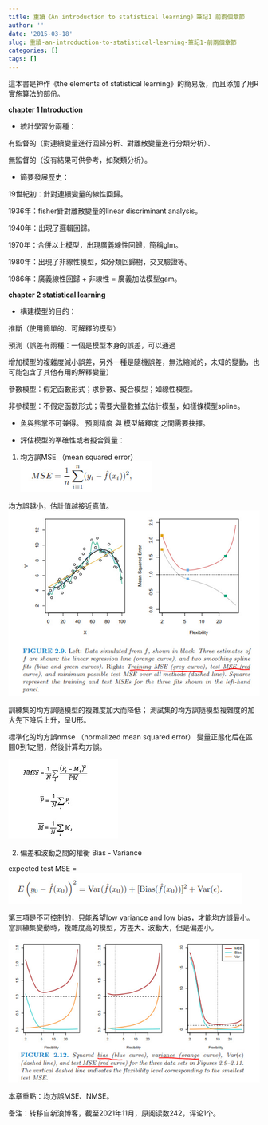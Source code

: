 ```yaml
---
title: 重讀《An introduction to statistical learning》筆記1 前兩個章節
author: ''
date: '2015-03-18'
slug: 重讀-an-introduction-to-statistical-learning-筆記1-前兩個章節
categories: []
tags: []
---
```


這本書是神作《the elements of statistical learning》的簡易版，而且添加了用R實施算法的部份。

**chapter 1 Introduction**

+ 統計學習分兩種：

有監督的（對連續變量進行回歸分析、對離散變量進行分類分析）、

無監督的（沒有結果可供參考，如聚類分析）。

+ 簡要發展歷史：

19世紀初：針對連續變量的線性回歸。

1936年：fisher針對離散變量的linear discriminant analysis。

1940年：出現了邏輯回歸。

1970年：合併以上模型，出現廣義線性回歸，簡稱glm。

1980年：出現了非線性模型，如分類回歸樹，交叉驗證等。

1986年：廣義線性回歸 + 非線性 = 廣義加法模型gam。

**chapter 2 statistical learning**

+ 構建模型的目的：

推斷（使用簡單的、可解釋的模型）

預測（誤差有兩種：一個是模型本身的誤差，可以通過 

增加模型的複雜度減小誤差，另外一種是隨機誤差，無法縮減的，未知的變動，也可能包含了其他有用的解釋變量）

參數模型：假定函數形式；求參數、擬合模型；如線性模型。

非參模型：不假定函數形式；需要大量數據去估計模型，如樣條模型spline。

+ 魚與熊掌不可兼得。
預測精度   與  模型解釋度  之間需要抉擇。

+ 評估模型的準確性或者擬合質量：
1. 均方誤MSE （mean squared error）
![](images/2015-03-18-重讀-an-introduction-to-statistical-learning-筆記1-前兩個章節-1.jpg)

均方誤越小，估計值越接近真值。
![](images/2015-03-18-重讀-an-introduction-to-statistical-learning-筆記1-前兩個章節-2.jpg)

訓練集的均方誤隨模型的複雜度加大而降低；
測試集的均方誤隨模型複雜度的加大先下降后上升，呈U形。

標準化的均方誤nmse （normalized mean squared error）
變量正態化后在區間0到1之間，然後計算均方誤。

![](images/2015-03-18-重讀-an-introduction-to-statistical-learning-筆記1-前兩個章節-3.jpg)

   
2. 偏差和波動之間的權衡 Bias - Variance

expected test MSE = 
![](images/2015-03-18-重讀-an-introduction-to-statistical-learning-筆記1-前兩個章節-4.jpg)

第三項是不可控制的，只能希望low variance and low bias，才能均方誤最小。
當訓練集變動時，複雜度高的模型，方差大、波動大，但是偏差小。

![](images/2015-03-18-重讀-an-introduction-to-statistical-learning-筆記1-前兩個章節-5.jpg)

本章重點：均方誤MSE、NMSE。

备注：转移自新浪博客，截至2021年11月，原阅读数242，评论1个。   

